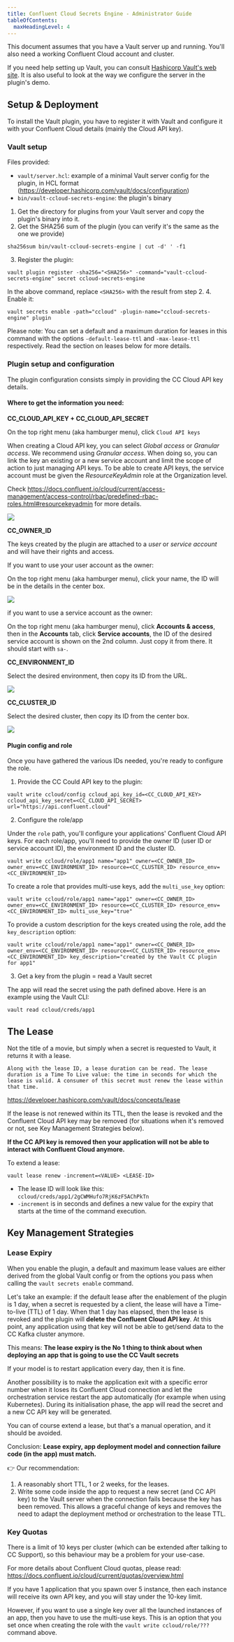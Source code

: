 ```yaml
---
title: Confluent Cloud Secrets Engine - Administrator Guide
tableOfContents:
  maxHeadingLevel: 4
---
```


This document assumes that you have a Vault server up and running. You'll also need a working Confluent Cloud account and cluster.

If you need help setting up Vault, you can consult [Hashicorp Vault's web site](https://www.hashicorp.com/products/vault). It is also useful to look at the way we configure the server in the plugin's demo.

## Setup & Deployment

To install the Vault plugin, you have to register it with Vault and configure it with your Confluent Cloud details (mainly the Cloud API key).   

### Vault setup

Files provided:
- `vault/server.hcl`: example of a minimal Vault server config for the plugin, in HCL format (https://developer.hashicorp.com/vault/docs/configuration)
- `bin/vault-ccloud-secrets-engine`: the plugin's binary

1. Get the directory for plugins from your Vault server and copy the plugin's binary into it.
2. Get the SHA256 sum of the plugin (you can verify it's the same as the one we provide)
```shell
sha256sum bin/vault-ccloud-secrets-engine | cut -d' ' -f1
```
3. Register the plugin: 
```shell
vault plugin register -sha256="<SHA256>" -command="vault-ccloud-secrets-engine" secret ccloud-secrets-engine
```
In the above command, replace `<SHA256>` with the result from step 2.
4. Enable it: 
```shell
vault secrets enable -path="ccloud" -plugin-name="ccloud-secrets-engine" plugin
```
Please note: You can set a default and a maximum duration for leases in this command with the options `-default-lease-ttl` and `-max-lease-ttl` respectively. Read the section on leases below for more details.

### Plugin setup and configuration

The plugin configuration consists simply in providing the CC Cloud API key details.

#### Where to get the information you need:

**CC_CLOUD_API_KEY + CC_CLOUD_API_SECRET**

On the top right menu (aka hamburger menu), click `Cloud API keys`

When creating a Cloud API key, you can select *Global access* or *Granular access*. We recommend using *Granular access*. When doing so, you can link the key an existing or a new service account and limit the scope of action to just managing API keys. To be able to create API keys, the service account must be given the *ResourceKeyAdmin* role at the Organization level. 

Check https://docs.confluent.io/cloud/current/access-management/access-control/rbac/predefined-rbac-roles.html#resourcekeyadmin for more details.

![](../../../../../img/cloud-api-keys.png)

**CC_OWNER_ID**

The keys created by the plugin are attached to a *user* or *service account* and will have their rights and access. 

If you want to use your user account as the owner:

On the top right menu (aka hamburger menu), click your name, the ID will be in the details in the center box.

![](../../../../../img/owner-id.png)


if you want to use a service account as the owner:

On the top right menu (aka hamburger menu), click **Accounts & access**, then in the **Accounts** tab, click **Service accounts**, the ID of the desired service account is shown on the 2nd column. Just copy it from there. It should start with `sa-`.

**CC_ENVIRONMENT_ID**

Select the desired environment, then copy its ID from the URL.

![](../../../../../img/env-id.png)

**CC_CLUSTER_ID**

Select the desired cluster, then copy its ID from the center box.

![](../../../../../img/cluster-id.png)

#### Plugin config and role

Once you have gathered the various IDs needed, you're ready to configure the role. 

1. Provide the CC Could API key to the plugin:

```shell
vault write ccloud/config ccloud_api_key_id=<CC_CLOUD_API_KEY> ccloud_api_key_secret=<CC_CLOUD_API_SECRET> url="https://api.confluent.cloud"
```

2. Configure the role/app

Under the `role` path, you'll configure your applications' Confluent Cloud API keys. For each role/app, you'll need to provide the owner ID (user ID or service account ID), the environment ID and the cluster ID.

```shell
vault write ccloud/role/app1 name="app1" owner=<CC_OWNER_ID> owner_env=<CC_ENVIRONMENT_ID> resource=<CC_CLUSTER_ID> resource_env=<CC_ENVIRONMENT_ID>
```

To create a role that provides multi-use keys, add the `multi_use_key` option:

```shell
vault write ccloud/role/app1 name="app1" owner=<CC_OWNER_ID> owner_env=<CC_ENVIRONMENT_ID> resource=<CC_CLUSTER_ID> resource_env=<CC_ENVIRONMENT_ID> multi_use_key="true"
```

To provide a custom description for the keys created using the role, add the `key_description` option:

```shell
vault write ccloud/role/app1 name="app1" owner=<CC_OWNER_ID> owner_env=<CC_ENVIRONMENT_ID> resource=<CC_CLUSTER_ID> resource_env=<CC_ENVIRONMENT_ID> key_description="created by the Vault CC plugin for app1"
```

3. Get a key from the plugin = read a Vault secret 

The app will read the secret using the path defined above. Here is an example using the Vault CLI:

```shell
vault read ccloud/creds/app1
```

## The Lease

Not the title of a movie, but simply when a secret is requested to Vault, it returns it with a lease. 

```
Along with the lease ID, a lease duration can be read. The lease duration is a Time To Live value: the time in seconds for which the lease is valid. A consumer of this secret must renew the lease within that time.
```
https://developer.hashicorp.com/vault/docs/concepts/lease

If the lease is not renewed within its TTL, then the lease is revoked and the Confluent Cloud API key may be removed (for situations when it's removed or not, see Key Management Strategies below).

**If the CC API key is removed then your application will not be able to interact with Confluent Cloud anymore.**

To extend a lease:
```shell
vault lease renew -increment=<VALUE> <LEASE-ID>
```

- The lease ID will look like this: `ccloud/creds/app1/2gCWMHufo7RjK6zF5AChPkTn`
- `-increment` is in seconds and defines a new value for the expiry that starts at the time of the command execution.

## Key Management Strategies

### Lease Expiry

When you enable the plugin, a default and maximum lease values are either derived from the global Vault config or from the options you pass when calling the `vault secrets enable` command. 

Let's take an example: if the default lease after the enablement of the plugin is 1 day, when a secret is requested by a client, the lease will have a Time-to-live (TTL) of 1 day. When that 1 day has elapsed, then the lease is revoked and the plugin will **delete the Confluent Cloud API key**. At this point, any application using that key will not be able to get/send data to the CC Kafka cluster anymore.

This means: **The lease expiry is the No 1 thing to think about when deploying an app that is going to use the CC Vault secrets** 

If your model is to restart application every day, then it is fine.

Another possibility is to make the application exit with a specific error number when it loses its Confluent Cloud connection and let the orchestration service restart the app automatically (for example when using Kubernetes). During its initialisation phase, the app will read the secret and a new CC API key will be generated. 

You can of course extend a lease, but that's a manual operation, and it should be avoided. 

Conclusion: **Lease expiry, app deployment model and connection failure code (in the app) must match.**

👉 Our recommendation:
1. A reasonably short TTL, 1 or 2 weeks, for the leases.
2. Write some code inside the app to request a new secret (and CC API key) to the Vault server when the connection fails because the key has been removed. This allows a graceful change of keys and removes the need to adapt the deployment method or orchestration to the lease TTL.  

### Key Quotas

There is a limit of 10 keys per cluster (which can be extended after talking to CC Support), so this behaviour may be a problem for your use-case.

For more details about Confluent Cloud quotas, please read: https://docs.confluent.io/cloud/current/quotas/overview.html

If you have 1 application that you spawn over 5 instance, then each instance will receive its own API key, and you will stay under the 10-key limit. 

However, if you want to use a single key over all the launched instances of an app, then you have to use the multi-use keys. This is an option that you set once  when creating the role with the `vault write ccloud/role/???` command above. 
